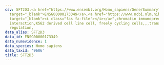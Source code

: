 ```yaml
---
csv: SFT2D3,<a href="https://www.ensembl.org/Homo_sapiens/Gene/Summary?db=core;g=ENSG00000173349"
  target="_blank">ENSG00000173349</a>,<a href="https://www.ncbi.nlm.nih.gov/pubmed/23959860"
  target="_blank"><i class="fas fa-file"></i></a>",chromatin immunoprecipitation assay,direct
  interaction,K562 derived cell line cell, freely cycling cells,,,transcriptional
  regulation,
data_alias: SFT2D3
data_id: ENSG00000173349
data_numevidence: 1
data_species: Homo sapiens
data_taxid: '9606'
title: SFT2D3
---
```


